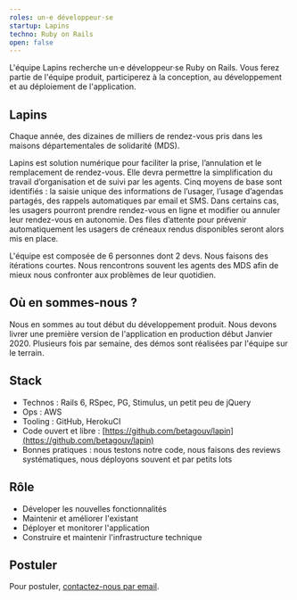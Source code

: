 ```yaml
---
roles: un·e développeur·se
startup: Lapins
techno: Ruby on Rails
open: false
---
```


L'équipe Lapins recherche un·e développeur·se Ruby on Rails. Vous ferez partie de l'équipe produit, participerez à la conception, au développement et au déploiement de l'application.

<!--more-->

## Lapins

Chaque année, des dizaines de milliers de rendez-vous pris dans les maisons départementales de solidarité (MDS). 

Lapins est solution numérique pour faciliter la prise, l’annulation et le remplacement de rendez-vous. Elle devra permettre la simplification du travail d’organisation et de suivi par les agents. Cinq moyens de base sont identifiés : la saisie unique des informations de l’usager, l’usage d’agendas partagés, des rappels automatiques par email et SMS. Dans certains cas, les usagers pourront prendre rendez-vous en ligne et modifier ou annuler leur rendez-vous en autonomie. Des files d’attente pour prévenir automatiquement les usagers de créneaux rendus disponibles seront alors mis en place.

L'équipe est composée de 6 personnes dont 2 devs. Nous faisons des itérations courtes. Nous rencontrons souvent les agents des MDS afin de mieux nous confronter aux problèmes de leur quotidien.

## Où en sommes-nous ?

Nous en sommes au tout début du développement produit. Nous devons livrer une première version de l'application en production début Janvier 2020. Plusieurs fois par semaine, des démos sont réalisées par l'équipe sur le terrain. 

## Stack

- Technos : Rails 6, RSpec, PG, Stimulus, un petit peu de jQuery
- Ops : AWS
- Tooling : GitHub, HerokuCI
- Code ouvert et libre : [https://github.com/betagouv/lapin](https://github.com/betagouv/lapin)
- Bonnes pratiques : nous testons notre code, nous faisons des reviews systématiques, nous déployons souvent et par petits lots

## Rôle

- Déveloper les nouvelles fonctionnalités
- Maintenir et améliorer l'existant
- Déployer et monitorer l'application
- Construire et maintenir l'infrastructure technique

## Postuler

Pour postuler, [contactez-nous par email](mailto:lapins@mfpra.gouv.ne).
